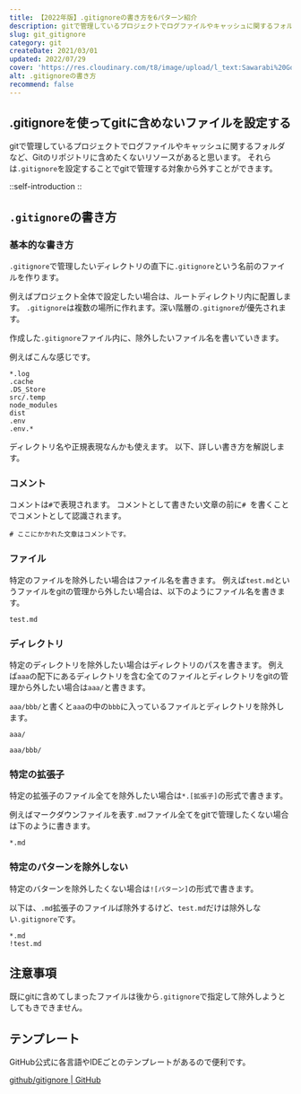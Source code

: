 ```yaml
---
title: 【2022年版】.gitignoreの書き方を6パターン紹介
description: gitで管理しているプロジェクトでログファイルやキャッシュに関するフォルダなど、Gitのリポジトリに含めたくないリソースがあると思います。それらは.gitignoreを設定することでgitで管理する対象から外すことができます。
slug: git_gitignore
category: git
createDate: 2021/03/01
updated: 2022/07/29
cover: 'https://res.cloudinary.com/t8/image/upload/l_text:Sawarabi%20Gothic_80_bold:.gitignoreの書き方,co_rgb:fff,w_620,c_fit/v1712091289/ogp_image_zorhlz.png'
alt: .gitignoreの書き方
recommend: false
---
```

## .gitignoreを使ってgitに含めないファイルを設定する



gitで管理しているプロジェクトでログファイルやキャッシュに関するフォルダなど、Gitのリポジトリに含めたくないリソースがあると思います。
それらは`.gitignore`を設定することでgitで管理する対象から外すことができます。

::self-introduction
::

## `.gitignore`の書き方

### 基本的な書き方
`.gitignore`で管理したいディレクトリの直下に`.gitignore`という名前のファイルを作ります。

例えばプロジェクト全体で設定したい場合は、ルートディレクトリ内に配置します。
`.gitignore`は複数の場所に作れます。深い階層の`.gitignore`が優先されます。

作成した`.gitignore`ファイル内に、除外したいファイル名を書いていきます。

例えばこんな感じです。

```
*.log
.cache
.DS_Store
src/.temp
node_modules
dist
.env
.env.*
```

ディレクトリ名や正規表現なんかも使えます。
以下、詳しい書き方を解説します。


### コメント
コメントは`#`で表現されます。
コメントとして書きたい文章の前に`# `を書くことでコメントとして認識されます。

```gitignore[.gitignore]
# ここにかかれた文章はコメントです。
```

### ファイル
特定のファイルを除外したい場合はファイル名を書きます。
例えば`test.md`というファイルをgitの管理から外したい場合は、以下のようにファイル名を書きます。

```gitignore[.gitignore]
test.md
```

### ディレクトリ

特定のディレクトリを除外したい場合はディレクトリのパスを書きます。
例えば`aaa`の配下にあるディレクトリを含む全てのファイルとディレクトリをgitの管理から外したい場合は`aaa/`と書きます。

`aaa/bbb/`と書くと`aaa`の中の`bbb`に入っているファイルとディレクトリを除外します。

```gitignore[.gitignore]
aaa/

aaa/bbb/
```

### 特定の拡張子

特定の拡張子のファイル全てを除外したい場合は`*.[拡張子]`の形式で書きます。

例えばマークダウンファイルを表す`.md`ファイル全てをgitで管理したくない場合は下のように書きます。

```gitignore[.gitignore]
*.md
```
### 特定のパターンを除外しない
特定のバターンを除外したくない場合は`![パターン]`の形式で書きます。

以下は、`.md`拡張子のファイルば除外するけど、`test.md`だけは除外しない`.gitignore`です。

```gitignore[.gitignore]
*.md
!test.md
```

## 注意事項
既にgitに含めてしまったファイルは後から`.gitignore`で指定して除外しようとしてもきできません。


## テンプレート
GitHub公式に各言語やIDEごとのテンプレートがあるので便利です。

[github/gitignore | GitHub](http://github.com/github/gitignore)

